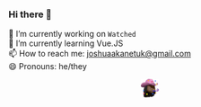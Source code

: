 ### Hi there 👋

🔭 I’m currently working on `Watched` \
🌱 I’m currently learning Vue.JS \
📫 How to reach me: joshuaakanetuk@gmail.com \
😄 Pronouns: he/they


<p align="center"><a href="https://joshuaakanetuk.com" title="Joshua Akan-Etuk">
  <img src="favicon.png" alt="">
</a></p>
